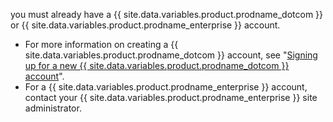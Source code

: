 you must already have a {{ site.data.variables.product.prodname_dotcom }} or {{ site.data.variables.product.prodname_enterprise }} account.

- For more information on creating a {{ site.data.variables.product.prodname_dotcom }} account, see "[Signing up for a new {{ site.data.variables.product.prodname_dotcom }} account](/articles/signing-up-for-a-new-github-account/)".
- For a {{ site.data.variables.product.prodname_enterprise }} account, contact your {{ site.data.variables.product.prodname_enterprise }} site administrator.
